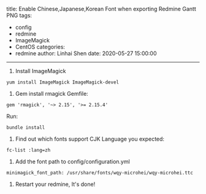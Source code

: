 title: Enable Chinese,Japanese,Korean Font when exporting Redmine Gantt PNG
tags:
  - config
  - redmine
  - ImageMagick
  - CentOS
categories:
  - redmine
author: Linhai Shen
date: 2020-05-27 15:00:00
---
1. Install ImageMagick
<!-- more -->
```
yum install ImageMagick ImageMagick-devel
```
1. Gem install rmagick
Gemfile:
```
gem 'rmagick', '~> 2.15', '>= 2.15.4'
```
Run:
```
bundle install
```

1. Find out which fonts support CJK Language you expected:
```
fc-list :lang=zh
```

1. Add the font path to config/configuration.yml
```
minimagick_font_path: /usr/share/fonts/wqy-microhei/wqy-microhei.ttc
```

1. Restart your redmine, It's done!